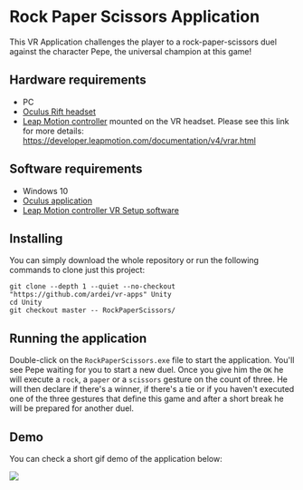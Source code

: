 # Rock Paper Scissors Application

This VR Application challenges the player to a rock-paper-scissors duel against the character Pepe, the universal champion at this game!

## Hardware requirements

* PC
* [Oculus Rift headset](https://www.oculus.com/rift)
* [Leap Motion controller](https://www.leapmotion.com/) mounted on the VR headset. Please see this link for more details: https://developer.leapmotion.com/documentation/v4/vrar.html



## Software requirements

* Windows 10
* [Oculus application](https://www.oculus.com/setup/)
* [Leap Motion controller VR Setup software](https://developer.leapmotion.com/vr-setup)


## Installing

You can simply download the whole repository or run the following commands to clone just this project:

```
git clone --depth 1 --quiet --no-checkout "https://github.com/ardei/vr-apps" Unity
cd Unity
git checkout master -- RockPaperScissors/
```

## Running the application

Double-click on the ```RockPaperScissors.exe``` file to start the application. You'll see Pepe waiting for you to start a new duel. Once you give him the ```OK``` he will execute a ```rock```, a ```paper``` or a ```scissors``` gesture on the count of three. He will then declare if there's a winner, if there's a tie or if you haven't executed one of the three gestures that define this game and after a short break he will be prepared for another duel.

## Demo
You can check a short gif demo of the application below:

![](GIF/RockPaperScissors.gif)
